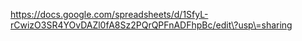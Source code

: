 https://docs.google.com/spreadsheets/d/1SfyL-rCwizO3SR4YOvDAZl0fA8Sz2PQrQPFnADFhpBc/edit\?usp\=sharing
